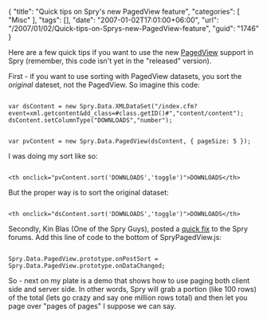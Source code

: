 {
	"title": "Quick tips on Spry's new PagedView feature",
	"categories": [
		"Misc"
	],
	"tags": [],
	"date": "2007-01-02T17:01:00+06:00",
	"url": "/2007/01/02/Quick-tips-on-Sprys-new-PagedView-feature",
	"guid": "1746"
}

Here are a few quick tips if you want to use the new <a href="http://labs.adobe.com/technologies/spry/samples/data_region/SpryPagedViewSample.html">PagedView</a> support in Spry (remember, this code isn't yet in the "released" version). 

First - if you want to use sorting with PagedView datasets, you sort the <i>original</i> dateset, not the PagedView. So imagine this code:

<code>
var dsContent = new Spry.Data.XMLDataSet("/index.cfm?event=xml.getcontent&dd_class=#class.getID()#","content/content");
dsContent.setColumnType("DOWNLOADS","number");

var pvContent = new Spry.Data.PagedView(dsContent, { pageSize: 5 });
</code>

I was doing my sort like so:

<code>
&lt;th onclick="pvContent.sort('DOWNLOADS','toggle')"&gt;DOWNLOADS&lt;/th&gt;
</code>

But the proper way is to sort the original dataset:

<code>
&lt;th onclick="dsContent.sort('DOWNLOADS','toggle')"&gt;DOWNLOADS&lt;/th&gt;
</code>

Secondly, Kin Blas (One of the Spry Guys), posted a <a href="http://www.adobe.com/cfusion/webforums/forum/messageview.cfm?catid=602&threadid=1226651">quick fix</a> to the Spry forums. Add this line of code to the bottom of SpryPagedView.js:

<code>
Spry.Data.PagedView.prototype.onPostSort = Spry.Data.PagedView.prototype.onDataChanged;
</code>

So - next on my plate is a demo that shows how to use paging both client side and server side. In other words, Spry will grab a portion (like 100 rows) of the total (lets go crazy and say one million rows total) and then let you page over "pages of pages" I suppose we can say.